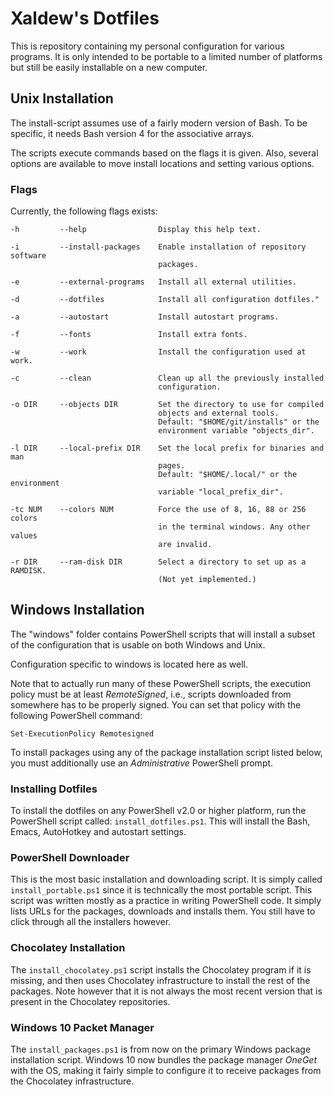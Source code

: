 # Xaldew's Dotfiles
This is repository containing my personal configuration for various programs. It
is only intended to be portable to a limited number of platforms but still be
easily installable on a new computer.

## Unix Installation
The install-script assumes use of a fairly modern version of Bash. To be
specific, it needs Bash version 4 for the associative arrays.

The scripts execute commands based on the flags it is given. Also, several
options are available to move install locations and setting various options.

### Flags
Currently, the following flags exists:

    -h         --help                Display this help text.

    -i         --install-packages    Enable installation of repository software
                                     packages.

    -e         --external-programs   Install all external utilities.

    -d         --dotfiles            Install all configuration dotfiles."

    -a         --autostart           Install autostart programs.

    -f         --fonts               Install extra fonts.

    -w         --work                Install the configuration used at work.

    -c         --clean               Clean up all the previously installed
                                     configuration.

    -o DIR     --objects DIR         Set the directory to use for compiled
                                     objects and external tools.
                                     Default: "$HOME/git/installs" or the
                                     environment variable "objects_dir".

    -l DIR     --local-prefix DIR    Set the local prefix for binaries and man
                                     pages.
                                     Default: "$HOME/.local/" or the environment
                                     variable "local_prefix_dir".

    -tc NUM    --colors NUM          Force the use of 8, 16, 88 or 256 colors
                                     in the terminal windows. Any other values
                                     are invalid.

    -r DIR     --ram-disk DIR        Select a directory to set up as a RAMDISK.
                                     (Not yet implemented.)

## Windows Installation
The "windows" folder contains PowerShell scripts that will install a subset of
the configuration that is usable on both Windows and Unix.

Configuration specific to windows is located here as well.

Note that to actually run many of these PowerShell scripts, the execution policy
must be at least *RemoteSigned*, i.e., scripts downloaded from somewhere has to
be properly signed. You can set that policy with the following PowerShell command:

    Set-ExecutionPolicy Remotesigned

To install packages using any of the package installation script listed below,
you must additionally use an *Administrative* PowerShell prompt.


### Installing Dotfiles

To install the dotfiles on any PowerShell v2.0 or higher platform, run the
PowerShell script called: `install_dotfiles.ps1`. This will install the
Bash, Emacs, AutoHotkey and autostart settings.


### PowerShell Downloader

This is the most basic installation and downloading script. It is simply called
`install_portable.ps1` since it is technically the most portable script. This
script was written mostly as a practice in writing PowerShell code. It simply
lists URLs for the packages, downloads and installs them. You still have to
click through all the installers however.


### Chocolatey Installation

The `install_chocolatey.ps1` script installs the Chocolatey program if it is
missing, and then uses Chocolatey infrastructure to install the rest of the
packages. Note however that it is not always the most recent version that is
present in the Chocolatey repositories.


### Windows 10 Packet Manager

The `install_packages.ps1` is from now on the primary Windows package
installation script. Windows 10 now bundles the package manager *OneGet* with
the OS, making it fairly simple to configure it to receive packages from the
Chocolatey infrastructure.
